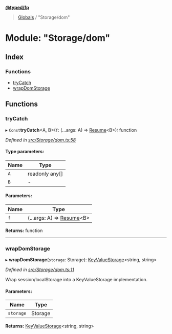 **[@typed/fp](../README.md)**

> [Globals](../globals.md) / "Storage/dom"

# Module: "Storage/dom"

## Index

### Functions

* [tryCatch](_storage_dom_.md#trycatch)
* [wrapDomStorage](_storage_dom_.md#wrapdomstorage)

## Functions

### tryCatch

▸ `Const`**tryCatch**\<A, B>(`f`: (...args: A) => [Resume](_resume_resume_.md#resume)\<B>): function

*Defined in [src/Storage/dom.ts:58](https://github.com/TylorS/typed-fp/blob/f27ba3e/src/Storage/dom.ts#L58)*

#### Type parameters:

Name | Type |
------ | ------ |
`A` | readonly any[] |
`B` | - |

#### Parameters:

Name | Type |
------ | ------ |
`f` | (...args: A) => [Resume](_resume_resume_.md#resume)\<B> |

**Returns:** function

___

### wrapDomStorage

▸ **wrapDomStorage**(`storage`: Storage): [KeyValueStorage](_storage_keyvaluestorage_.md#keyvaluestorage)\<string, string>

*Defined in [src/Storage/dom.ts:11](https://github.com/TylorS/typed-fp/blob/f27ba3e/src/Storage/dom.ts#L11)*

Wrap session/localStorage into a KeyValueStorage implementation.

#### Parameters:

Name | Type |
------ | ------ |
`storage` | Storage |

**Returns:** [KeyValueStorage](_storage_keyvaluestorage_.md#keyvaluestorage)\<string, string>
